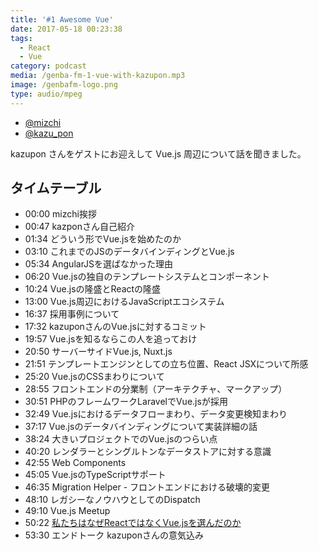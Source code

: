 ```yaml
---
title: '#1 Awesome Vue'
date: 2017-05-18 00:23:38
tags:
  - React
  - Vue
category: podcast
media: /genba-fm-1-vue-with-kazupon.mp3
image: /genbafm-logo.png
type: audio/mpeg
---
```


<amp-audio>
  <source type="audio/mpeg" src="https://genba.fm/raw-assets/genba-fm-1-vue-with-kazupon.mp3">
</amp-audio>

- [@mizchi](https://twitter.com/mizchi)
- [@kazu_pon](https://twitter.com/kazu_pon)

kazupon さんをゲストにお迎えして Vue.js 周辺について話を聞きました。

## タイムテーブル

- 00:00 mizchi挨拶
- 00:47 kazponさん自己紹介
- 01:34 どういう形でVue.jsを始めたのか
- 03:10 これまでのJSのデータバインディングとVue.js
- 05:34 AngularJSを選ばなかった理由
- 06:20 Vue.jsの独自のテンプレートシステムとコンポーネント
- 10:24 Vue.jsの隆盛とReactの隆盛
- 13:00 Vue.js周辺におけるJavaScriptエコシステム
- 16:37 採用事例について
- 17:32 kazuponさんのVue.jsに対するコミット
- 19:57 Vue.jsを知るならこの人を追っておけ
- 20:50 サーバーサイドVue.js, Nuxt.js
- 21:51 テンプレートエンジンとしての立ち位置、React JSXについて所感
- 25:20 Vue.jsのCSSまわりについて
- 28:55 フロントエンドの分業制（アーキテクチャ、マークアップ）
- 30:51 PHPのフレームワークLaravelでVue.jsが採用
- 32:49 Vue.jsにおけるデータフローまわり、データ変更検知まわり
- 37:17 Vue.jsのデータバインディングについて実装詳細の話
- 38:24 大きいプロジェクトでのVue.jsのつらい点
- 40:20 レンダラーとシングルトンなデータストアに対する意識
- 42:55 Web Components
- 45:05 Vue.jsのTypeScriptサポート
- 46:35 Migration Helper - フロントエンドにおける破壊的変更
- 48:10 レガシーなノウハウとしてのDispatch
- 49:10 Vue.js Meetup
- 50:22 [私たちはなぜReactではなくVue.jsを選んだのか](http://postd.cc/why-we-chose-vuejs-over-react/)
- 53:30 エンドトーク kazuponさんの意気込み

